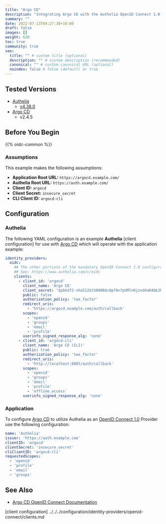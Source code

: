 ```yaml
---
title: "Argo CD"
description: "Integrating Argo CD with the Authelia OpenID Connect 1.0 Provider."
summary: ""
date: 2022-07-13T04:27:30+10:00
draft: false
images: []
weight: 620
toc: true
community: true
seo:
  title: "" # custom title (optional)
  description: "" # custom description (recommended)
  canonical: "" # custom canonical URL (optional)
  noindex: false # false (default) or true
---
```


## Tested Versions

* [Authelia]
  * [v4.38.0](https://github.com/authelia/authelia/releases/tag/v4.38.0)
* [Argo CD]
  * v2.4.5

## Before You Begin

{{% oidc-common %}}

### Assumptions

This example makes the following assumptions:

* __Application Root URL:__ `https://argocd.example.com/`
* __Authelia Root URL:__ `https://auth.example.com/`
* __Client ID:__ `argocd`
* __Client Secret:__ `insecure_secret`
* __CLI Client ID:__ `argocd-cli`

## Configuration

### Authelia

The following YAML configuration is an example __Authelia__ [client configuration] for use with [Argo CD] which will
operate with the application example:

```yaml {title="configuration.yml"}
identity_providers:
  oidc:
    ## The other portions of the mandatory OpenID Connect 1.0 configuration go here.
    ## See: https://www.authelia.com/c/oidc
    clients:
      - client_id: 'argocd'
        client_name: 'Argo CD'
        client_secret: '$pbkdf2-sha512$310000$c8p78n7pUMln0jzvd4aK4Q$JNRBzwAo0ek5qKn50cFzzvE9RXV88h1wJn5KGiHrD0YKtZaR/nCb2CJPOsKaPK0hjf.9yHxzQGZziziccp6Yng'  # The digest of 'insecure_secret'.
        public: false
        authorization_policy: 'two_factor'
        redirect_uris:
          - 'https://argocd.example.com/auth/callback'
        scopes:
          - 'openid'
          - 'groups'
          - 'email'
          - 'profile'
        userinfo_signed_response_alg: 'none'
      - client_id: 'argocd-cli'
        client_name: 'Argo CD (CLI)'
        public: true
        authorization_policy: 'two_factor'
        redirect_uris:
          - 'http://localhost:8085/auth/callback'
        scopes:
          - 'openid'
          - 'groups'
          - 'email'
          - 'profile'
          - 'offline_access'
        userinfo_signed_response_alg: 'none'
```

### Application

To configure [Argo CD] to utilize Authelia as an [OpenID Connect 1.0] Provider use the following configuration:

```yaml
name: 'Authelia'
issuer: 'https://auth.example.com'
clientID: 'argocd'
clientSecret: 'insecure_secret'
cliClientID: 'argocd-cli'
requestedScopes:
  - 'openid'
  - 'profile'
  - 'email'
  - 'groups'
```

## See Also

* [Argo CD OpenID Connect Documentation](https://argo-cd.readthedocs.io/en/stable/operator-manual/user-management/#existing-oidc-provider)

[Authelia]: https://www.authelia.com
[Argo CD]: https://argo-cd.readthedocs.io/en/stable/
[OpenID Connect 1.0]: ../../openid-connect/introduction.md
[client configuration] ../../../configuration/identity-providers/openid-connect/clients.md
